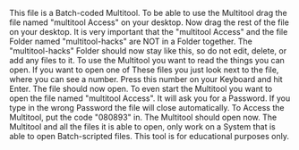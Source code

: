 This file is a Batch-coded Multitool. To be able to use the Multitool drag the file named "multitool Access" on your desktop. Now drag the rest of the file on your desktop. It is very important that the "multitool Access" and the file Folder named 
"multitool-hacks" are NOT in a Folder together. The "multitool-hacks" Folder should now stay like this, so do not edit, delete, or add any files to it. To use the Multitool you want to read the things you can open. If you want to open one of These files you just look next to the file, where you can see a number. Press this number on your Keyboard and hit Enter. The file should now open. 
To even start the Multitool you want to open the file named "multitool Access". It will ask you for a Password. If you type in the wrong Password the file will close automatically. To Access the Multitool, put the code "080893" in. The Multitool should open now. The Multitool and all the files it is able to open, only work on a System that is able to open Batch-scripted files.
This tool is for educational purposes only.
